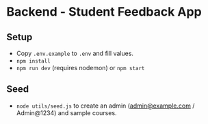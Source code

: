 # Backend - Student Feedback App

## Setup
- Copy `.env.example` to `.env` and fill values.
- `npm install`
- `npm run dev` (requires nodemon) or `npm start`

## Seed
- `node utils/seed.js` to create an admin (admin@example.com / Admin@1234) and sample courses.
